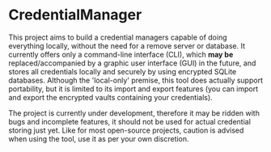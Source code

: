 # CredentialManager

This project aims to build a credential managers capable of doing everything locally, without the need for a remove server or database. It currently offers only a command-line interface (CLI), which **may be** replaced/accompanied by a graphic user interface (GUI) in the future, and stores all credentials locally and securely by using encrypted SQLite databases. Although the 'local-only' premise, this tool does actually support portability, but it is limited to its import and export features (you can import and export the encrypted vaults containing your credentials).

The project is currently under development, therefore it may be ridden with bugs and incomplete features, it should not be used for actual credential storing just yet. Like for most open-source projects, caution is advised when using the tool, use it as per your own discretion.
